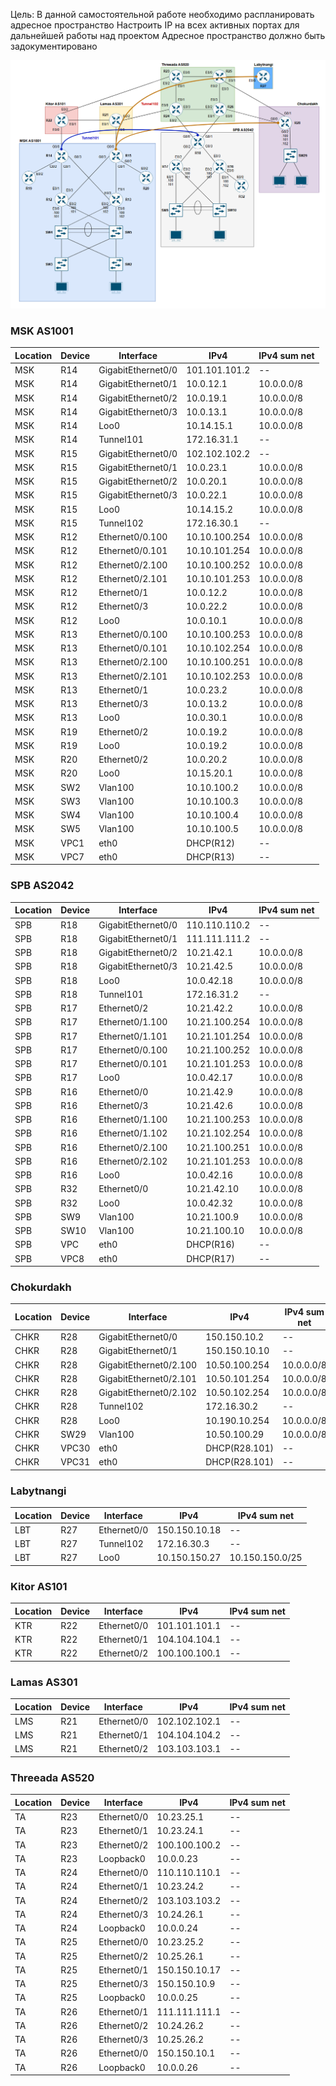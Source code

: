 Цель:
В данной самостоятельной работе необходимо распланировать адресное пространство
Настроить IP на всех активных портах для дальнейшей работы над проектом
Адресное пространство должно быть задокументировано


![](https://github.com/gerasev1992/otus_NEP_24-25/blob/main/labs/lab005/Full_schema_OTUS.png)

### MSK AS1001 ###

| Location  | Device | Interface  |  IPv4  | IPv4 sum net |
| ------------- | ------------- | ------------- | ------------- | ------------- |
| MSK  | R14  | GigabitEthernet0/0  | 101.101.101.2  | -- |
| MSK  | R14  | GigabitEthernet0/1  | 10.0.12.1  |10.0.0.0/8 |
| MSK  | R14  | GigabitEthernet0/2  | 10.0.19.1  | 10.0.0.0/8 |
| MSK  | R14  | GigabitEthernet0/3  | 10.0.13.1  |10.0.0.0/8 |
| MSK  | R14  | Loo0  | 10.14.15.1   | 10.0.0.0/8 |
| MSK  | R14  | Tunnel101  | 172.16.31.1   | -- |
| MSK  | R15  | GigabitEthernet0/0  | 102.102.102.2  | -- |
| MSK  | R15  | GigabitEthernet0/1  | 10.0.23.1  | 10.0.0.0/8|
| MSK  | R15  | GigabitEthernet0/2  | 10.0.20.1  |10.0.0.0/8 |
| MSK  | R15  | GigabitEthernet0/3  | 10.0.22.1  | 10.0.0.0/8 |
| MSK  | R15  | Loo0  | 10.14.15.2   | 10.0.0.0/8 |
| MSK  | R15  | Tunnel102  | 172.16.30.1   | -- |
| MSK  | R12  | Ethernet0/0.100  | 10.10.100.254     | 10.0.0.0/8 |
| MSK  | R12  | Ethernet0/0.101  | 10.10.101.254     | 10.0.0.0/8 |
| MSK  | R12  | Ethernet0/2.100  | 10.10.100.252     | 10.0.0.0/8 |
| MSK  | R12  | Ethernet0/2.101  | 10.10.101.253     | 10.0.0.0/8 |
| MSK  | R12  | Ethernet0/1  | 10.0.12.2         | 10.0.0.0/8 |
| MSK  | R12  | Ethernet0/3   | 10.0.22.2         | 10.0.0.0/8 |
| MSK  | R12  | Loo0  | 10.0.10.1         | 10.0.0.0/8 |
| MSK  | R13 | Ethernet0/0.100   | 10.10.100.253    | 10.0.0.0/8 |
| MSK  | R13  | Ethernet0/0.101  | 10.10.102.254       | 10.0.0.0/8 |
| MSK  | R13  | Ethernet0/2.100  | 10.10.100.251     | 10.0.0.0/8 |
| MSK  | R13  | Ethernet0/2.101  | 10.10.102.253     | 10.0.0.0/8 |
| MSK  | R13  | Ethernet0/1  | 10.0.23.2               | 10.0.0.0/8 |
| MSK  | R13  | Ethernet0/3   | 10.0.13.2               | 10.0.0.0/8 |
| MSK  | R13  | Loo0  | 10.0.30.1              | 10.0.0.0/8 |
| MSK  | R19  | Ethernet0/2  | 10.0.19.2        | 10.0.0.0/8 |
| MSK  | R19  | Loo0  | 10.0.19.2               | 10.0.0.0/8 |
| MSK  | R20  | Ethernet0/2   | 10.0.20.2              | 10.0.0.0/8 |
| MSK  | R20  | Loo0  | 10.15.20.1              | 10.0.0.0/8 |
| MSK  | SW2  | Vlan100  | 10.10.100.2  | 10.0.0.0/8 |
| MSK  | SW3  | Vlan100  | 10.10.100.3  |10.0.0.0/8 |
| MSK  | SW4  | Vlan100  | 10.10.100.4  | 10.0.0.0/8 |
| MSK  | SW5  | Vlan100  |10.10.100.5  | 10.0.0.0/8 |
| MSK  | VPC1  | eth0  | DHCP(R12)  | -- |
| MSK  | VPC7  | eth0  | DHCP(R13)  | -- |

### SPB AS2042 ###

| Location  | Device | Interface  |  IPv4  | IPv4 sum net |
| ------------- | ------------- | ------------- | ------------- | ------------- |
| SPB  | R18  | GigabitEthernet0/0  | 110.110.110.2  | -- |
| SPB  | R18  | GigabitEthernet0/1  | 111.111.111.2  | -- |
| SPB  | R18  | GigabitEthernet0/2  | 10.21.42.1  | 10.0.0.0/8 |
| SPB  | R18  | GigabitEthernet0/3  | 10.21.42.5   | 10.0.0.0/8 |
| SPB  | R18  | Loo0  | 10.0.42.18  | 10.0.0.0/8 |
| SPB  | R18 | Tunnel101  | 172.16.31.2   | -- |
| SPB  | R17 | Ethernet0/2  | 10.21.42.2   | 10.0.0.0/8 |
| SPB  | R17 | Ethernet0/1.100  |  10.21.100.254  | 10.0.0.0/8 |
| SPB  | R17 | Ethernet0/1.101  |  10.21.101.254  | 10.0.0.0/8 |
| SPB  | R17 | Ethernet0/0.100  |  10.21.100.252  | 10.0.0.0/8 |
| SPB  | R17 | Ethernet0/0.101  |  10.21.101.253  | 10.0.0.0/8 |
| SPB  | R17  | Loo0  | 10.0.42.17   | 10.0.0.0/8 |
| SPB  | R16 | Ethernet0/0 | 10.21.42.9  | 10.0.0.0/8 |
| SPB  | R16 | Ethernet0/3 | 10.21.42.6  | 10.0.0.0/8 |
| SPB  | R16 | Ethernet0/1.100 | 10.21.100.253 | 10.0.0.0/8 |
| SPB  | R16 | Ethernet0/1.102 | 10.21.102.254 | 10.0.0.0/8 |
| SPB  | R16 | Ethernet0/2.100  |  10.21.100.251  | 10.0.0.0/8 |
| SPB  | R16 | Ethernet0/2.102 |  10.21.101.253  | 10.0.0.0/8 |
| SPB  | R16  | Loo0  | 10.0.42.16   | 10.0.0.0/8 |
| SPB  | R32 | Ethernet0/0      |          10.21.42.10  | 10.0.0.0/8 |
| SPB  | R32  | Loo0  | 10.0.42.32   | 10.0.0.0/8 |
| SPB  | SW9  | Vlan100  | 10.21.100.9  | 10.0.0.0/8 |
| SPB  | SW10  | Vlan100  | 10.21.100.10  |10.0.0.0/8 |
| SPB  | VPC  | eth0  | DHCP(R16)  | -- |
| SPB  | VPC8  | eth0  | DHCP(R17)  | -- |

### Chokurdakh ###

| Location  | Device | Interface  |  IPv4  | IPv4 sum net |
| ------------- | ------------- | ------------- | ------------- | ------------- |
| CHKR  | R28  | GigabitEthernet0/0  | 150.150.10.2  | -- |
| CHKR   | R28   | GigabitEthernet0/1  | 150.150.10.10  | -- |
| CHKR   | R28   | GigabitEthernet0/2.100  | 10.50.100.254  | 10.0.0.0/8 |
| CHKR   | R28   | GigabitEthernet0/2.101  | 10.50.101.254  | 10.0.0.0/8 |
| CHKR   | R28   | GigabitEthernet0/2.102 | 10.50.102.254  | 10.0.0.0/8 |
| CHKR   | R28   | Tunnel102  | 172.16.30.2   | -- |
| CHKR   | R28  | Loo0  | 10.190.10.254  | 10.0.0.0/8 |
| CHKR  | SW29  | Vlan100  | 10.50.100.29  | 10.0.0.0/8 |
| CHKR  | VPC30  | eth0  | DHCP(R28.101)  | -- |
| CHKR  | VPC31 | eth0  | DHCP(R28.101)  | -- |


### Labytnangi ###

| Location  | Device | Interface  |  IPv4  | IPv4 sum net |
| ------------- | ------------- | ------------- | ------------- | ------------- |
| LBT | R27 | Ethernet0/0      |          150.150.10.18  | -- |
| LBT  | R27  | Tunnel102  | 172.16.30.3   | -- |
| LBT  | R27  | Loo0  | 10.150.150.27   | 10.150.150.0/25 |

### Kitor AS101 ###

| Location  | Device | Interface  |  IPv4  | IPv4 sum net |
| ------------- | ------------- | ------------- | ------------- | ------------- |
| KTR | R22 | Ethernet0/0      |          101.101.101.1  | -- |
| KTR  | R22  | Ethernet0/1 | 104.104.104.1   | -- |
| KTR  | R22  | Ethernet0/2  | 100.100.100.1  | -- |


### Lamas AS301 ###

| Location  | Device | Interface  |  IPv4  | IPv4 sum net |
| ------------- | ------------- | ------------- | ------------- | ------------- |
| LMS | R21 | Ethernet0/0      |          102.102.102.1  | -- |
| LMS | R21  | Ethernet0/1 | 104.104.104.2   | -- |
| LMS | R21  | Ethernet0/2  | 103.103.103.1  | -- |

### Threeada AS520 ###

| Location  | Device | Interface  |  IPv4  | IPv4 sum net |
| ------------- | ------------- | ------------- | ------------- | ------------- |
| TA | R23 | Ethernet0/0      |          10.23.25.1  | -- |
| TA | R23  | Ethernet0/1 | 10.23.24.1   | -- |
| TA | R23  | Ethernet0/2  | 100.100.100.2  | -- |
| TA | R23  | Loopback0      |  10.0.0.23  | -- |
| TA | R24 | Ethernet0/0      |          110.110.110.1  | -- |
| TA | R24  | Ethernet0/1 | 10.23.24.2   | -- |
| TA | R24  | Ethernet0/2  | 103.103.103.2  | -- |
| TA | R24  | Ethernet0/3  |  10.24.26.1   | -- |
| TA | R24  | Loopback0      | 10.0.0.24  | -- |
| TA | R25 | Ethernet0/0      |          10.23.25.2 | -- |
| TA | R25 | Ethernet0/2  | 10.25.26.1   | -- |
| TA | R25 | Ethernet0/1  | 150.150.10.17   | -- |
| TA | R25 | Ethernet0/3  |  150.150.10.9  | -- |
| TA | R25  | Loopback0      | 10.0.0.25  | -- |
| TA | R26  | Ethernet0/1 |   111.111.111.1    | -- |
| TA | R26 | Ethernet0/2  | 10.24.26.2   | -- |
| TA | R26 | Ethernet0/3    | 10.25.26.2   | -- |
| TA | R26 | Ethernet0/0   | 150.150.10.1  | -- |
| TA | R26  | Loopback0      | 10.0.0.26    | -- |
